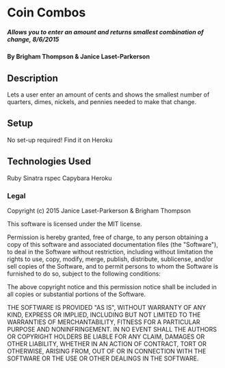 # Coin Combos

##### Allows you to enter an amount and returns smallest combination of change, 8/6/2015

#### By Brigham Thompson & Janice Laset-Parkerson

## Description

Lets a user enter an amount of cents and shows the smallest number of quarters, dimes, nickels, and pennies needed to make that change.

## Setup

No set-up required!
Find it on Heroku

## Technologies Used

Ruby
Sinatra
rspec
Capybara
Heroku


### Legal



Copyright (c) 2015 Janice Laset-Parkerson & Brigham Thompson

This software is licensed under the MIT license.

Permission is hereby granted, free of charge, to any person obtaining a copy
of this software and associated documentation files (the "Software"), to deal
in the Software without restriction, including without limitation the rights
to use, copy, modify, merge, publish, distribute, sublicense, and/or sell
copies of the Software, and to permit persons to whom the Software is
furnished to do so, subject to the following conditions:

The above copyright notice and this permission notice shall be included in
all copies or substantial portions of the Software.

THE SOFTWARE IS PROVIDED "AS IS", WITHOUT WARRANTY OF ANY KIND, EXPRESS OR
IMPLIED, INCLUDING BUT NOT LIMITED TO THE WARRANTIES OF MERCHANTABILITY,
FITNESS FOR A PARTICULAR PURPOSE AND NONINFRINGEMENT. IN NO EVENT SHALL THE
AUTHORS OR COPYRIGHT HOLDERS BE LIABLE FOR ANY CLAIM, DAMAGES OR OTHER
LIABILITY, WHETHER IN AN ACTION OF CONTRACT, TORT OR OTHERWISE, ARISING FROM,
OUT OF OR IN CONNECTION WITH THE SOFTWARE OR THE USE OR OTHER DEALINGS IN
THE SOFTWARE.
